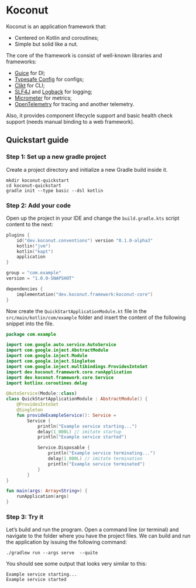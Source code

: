 # Koconut

Koconut is an application framework that:

* Centered on Kotlin and coroutines;
* Simple but solid like a nut.

The core of the framework is consist of well-known libraries and frameworks:

* [Guice](https://github.com/google/guice) for DI;
* [Typesafe Config](https://github.com/lightbend/config) for configs;
* [Clikt](https://github.com/ajalt/clikt) for CLI;
* [SLF4J](https://github.com/qos-ch/slf4j)
  and [Logback](https://github.com/qos-ch/logback) for logging;
* [Micrometer](https://github.com/micrometer-metrics/micrometer) for metrics;
* [OpenTelemetry](https://github.com/open-telemetry/opentelemetry-java) for
  tracing and another telemetry.

Also, it provides component lifecycle support and basic health check support
(needs manual binding to a web framework).

## Quickstart guide

### Step 1: Set up a new gradle project

Create a project directory and initialize a new Gradle build inside it.

```shell
mkdir koconut-quickstart
cd koconut-quickstart
gradle init --type basic --dsl kotlin
```

### Step 2: Add your code

Open up the project in your IDE and change the `build.gradle.kts` script content
to the next:

```kotlin
plugins {
    id("dev.koconut.conventions") version "0.1.0-alpha3"
    kotlin("jvm")
    kotlin("kapt")
    application
}

group = "com.example"
version = "1.0.0-SNAPSHOT"

dependencies {
    implementation("dev.koconut.framework:koconut-core")
}
```

Now create the `QuickStartApplicationModule.kt` file in
the `src/main/kotlin/com/example` folder and insert the content of
the following snippet into the file.

```kotlin
package com.example

import com.google.auto.service.AutoService
import com.google.inject.AbstractModule
import com.google.inject.Module
import com.google.inject.Singleton
import com.google.inject.multibindings.ProvidesIntoSet
import dev.koconut.framework.core.runApplication
import dev.koconut.framework.core.Service
import kotlinx.coroutines.delay

@AutoService(Module::class)
class QuickStartApplicationModule : AbstractModule() {
    @ProvidesIntoSet
    @Singleton
    fun provideExampleService(): Service =
        Service {
            println("Example service starting...")
            delay(1_000L) // imitate startup
            println("Example service started")

            Service.Disposable {
                println("Example service terminating...")
                delay(1_000L) // imitate termination
                println("Example service terminated")
            }
        }
}

fun main(args: Array<String>) {
    runApplication(args)
}
```

### Step 3: Try it

Let’s build and run the program. Open a command line (or terminal) and navigate
to the folder where you have the project files. We can build and run the
application by issuing the following command:

```shell
./gradlew run --args serve  --quite
```

You should see some output that looks very similar to this:

```
Example service starting...
Example service started
```